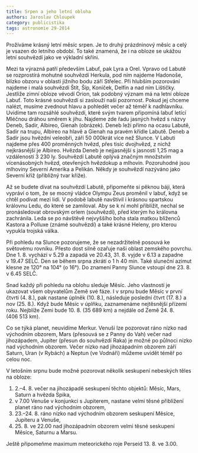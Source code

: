 ```yaml
---
title: Srpen a jeho letní obloha
authors: Jaroslav Chloupek
category: publicistika
tags: astronomie 29-2014 
---
```


Prožíváme krásný letní měsíc srpen. Je to druhý prázdninový měsíc a celý je vsazen do letního období. To také znamená, že i na obloze se ukážou letní souhvězdí jako ve výkladní skříni. 

Mezi ta výrazná patří především Labuť, pak Lyra a Orel. Vpravo od Labutě se rozprostírá mohutné souhvězdí Herkula, pod ním najdeme Hadonoše, blízko obzoru v oblasti jižního bodu září Střelec. Při hlubším pozorování najdeme i malá souhvězdí Štít, Šíp, Koníček, Delfín a nad ním Lištičky. Jestliže zimní obloze vévodí Orion, tak podobný význam má na letní obloze Labuť. Toto krásné souhvězdí si zaslouží naši pozornost. Pokud jej chceme nalézt, musíme zvednout hlavu a pohledět večer až téměř k nadhlavníku. Uvidíme tam rozsáhlé souhvězdí, které svým tvarem připomíná labuť letící Mléčnou dráhou směrem k jihu. Najdeme zde řadu jasných hvězd s názvy Deneb, Sadir, Albireo, Gienah (obrázek). Deneb leží přímo na ocasu Labutě, Sadir na trupu, Albireo na hlavě a Gienah na pravém křídle Labutě. Deneb a Sadir jsou hvězdní veleobři, září 50 000krát více než Slunce. V Labuti najdeme přes 400 proměnných hvězd, přes tisíc dvojhvězd, z nichž nejkrásnější je Albireo. Hvězda Deneb je nejjasnější s jasností 1,25 mag a vzdáleností 3 230 ly. Souhvězdí Labutě oplývá značným množstvím vícenásobných hvězd, otevřených hvězdokup a mlhovin. Pozoruhodné jsou mlhoviny Severní Amerika a Pelikán. Někdy je souhvězdí nazýváno jako Severní kříž (přibližný tvar kříže).

Až se budete dívat na souhvězdí Labutě, připomeňte si pěknou báji, která vypráví o tom, že se mocný vládce Olympu Zeus proměnil v labuť, když se chtěl podívat mezi lidi. V podobě labutě navštívil i krásnou spartskou královnu Ledu, do které se zamiloval. Aby se k ní mohl přiblížit, nechal se pronásledovat obrovským orlem (souhvězdí), před kterým ho královna zachránila. Leda se po návštěvě nejvyššího boha stala matkou blíženců Kastora a Polluxe (známé souhvězdí) a také krásné Heleny, pro kterou vypukla trojská válka.

Při pohledu na Slunce pozorujeme, že se nezadržitelně posouvá ke světovému rovníku. Přesto dost silně ozařuje naši oblast zemského povrchu. Dne 1. 8. vychází v 5.29 a zapadá ve 20.43, 31. 8. vyjde v 6.13 a zapadne v 19.47 SELČ. Den se během srpna zkrátí o 1 h 40 min. Také sluneční azimut klesne ze 120° na 104° (o 16°). Do znamení Panny Slunce vstoupí dne 23. 8. v 6.45 SELČ.

Snad každý při pohledu na oblohu sleduje Měsíc. Jeho vlastností je ukazovat všem obyvatelům Země své fáze. I v srpnu bude Měsíc v první čtvrti (4. 8.), pak nastane úplněk (10. 8.), následuje poslední čtvrt (17. 8.) a nov (25. 8.). Když bude Měsíc v úplňku, zaznamenáme nejtěsnější přízemí roku. Nejblíže Zemi bude 10. 8. (35 689 km) a nejdále od Země 24. 8. (406 513 km).

Co se týká planet, neuvidíme Merkur. Venuši lze pozorovat ráno nízko nad východním obzorem, Mars (přesouvá se z Panny do Vah) večer nad jihozápadem, Jupiter (přesun do souhvězdí Raka) je možné po půlnoci nízko nad východním obzorem. Večer nízko nad jihozápadním obzorem září Saturn, Uran (v Rybách) a Neptun (ve Vodnáři) můžeme uvidět téměř po celou noc.

V letošním srpnu bude možné pozorovat několik seskupení nebeských těles na obloze:

1. 2\.–4. 8. večer na jihozápadě seskupení těchto objektů: Měsíc, Mars, Saturn a hvězda Spika,
2.	 v 7.00 Venuše v konjunkci s Jupiterem, nastane velmi těsné přiblížení planet ráno nad východním obzorem,
3. 23\.–24. 8. ráno nízko nad východním obzorem seskupení Měsíce, Jupiteru a Venuše,
4. 25\. 8. ve 22.00 nad jihozápadním obzorem velmi těsné seskupení Měsíce, Saturnu a Marsu.

Ještě připomeňme maximum meteorického roje Perseid 13. 8. ve 3.00.